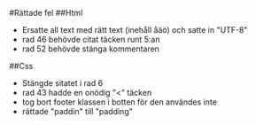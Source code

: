 #Rättade fel
##Html
* Ersatte all text med rätt text (inehåll åäö) och satte in "UTF-8"
* rad 46 behövde citat täcken runt 5:an
* rad 52 behövde stänga kommentaren

##Css
* Stängde sitatet i rad 6
* rad 43 hadde en onödig "<" täcken
* tog bort footer klassen i botten för den användes inte
* rättade "paddin" till "padding"